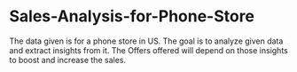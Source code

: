 # Sales-Analysis-for-Phone-Store
The data given is for a phone store in US. The goal is to analyze given data and extract insights from it. The Offers offered will depend on those insights to boost and increase the sales.
